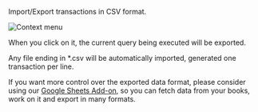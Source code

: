 
Import/Export transactions in CSV format.

![Context menu](https://storage.googleapis.com/bkper-public/images/export-csv-app.png)

When you click on it, the current query being executed will be exported.

Any file ending in *.csv will be automatically imported, generated one transaction per line.

If you want more control over the exported data format, please consider using our [Google Sheets Add-on](https://bkper.com/apps/bkper-sheets), so you can fetch data from your books, work on it and export in many formats.








